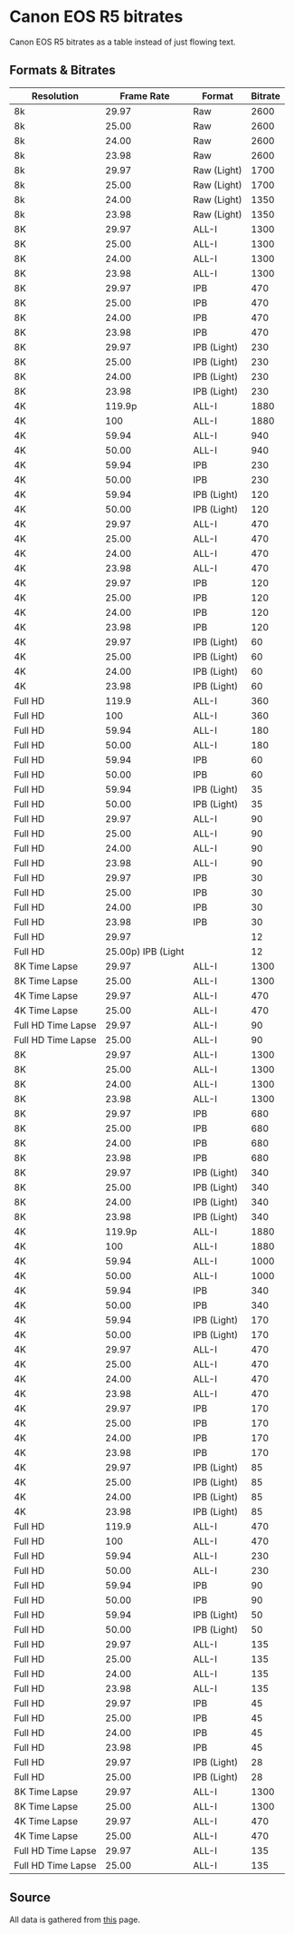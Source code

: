# Canon EOS R5 bitrates
Canon EOS R5 bitrates as a table instead of just flowing text.

## Formats & Bitrates
|Resolution|Frame Rate|Format|Bitrate|
|-|-|-|-|
|8k|29.97|Raw|2600|
|8k|25.00|Raw|2600|
|8k|24.00|Raw|2600|
|8k|23.98|Raw|2600|
|8k|29.97|Raw (Light)|1700|
|8k|25.00|Raw (Light)|1700|
|8k|24.00|Raw (Light)|1350|
|8k|23.98|Raw (Light)|1350|
|8K|29.97|ALL-I|1300|
|8K|25.00|ALL-I|1300|
|8K|24.00|ALL-I|1300|
|8K|23.98|ALL-I|1300|
|8K|29.97|IPB|470|
|8K|25.00|IPB|470|
|8K|24.00|IPB|470|
|8K|23.98|IPB|470|
|8K|29.97|IPB (Light)|230|
|8K|25.00|IPB (Light)|230|
|8K|24.00|IPB (Light)|230|
|8K|23.98|IPB (Light)|230|
|4K|119.9p |ALL-I|1880|
|4K| 100|ALL-I|1880|
|4K|59.94|ALL-I|940|
|4K|50.00|ALL-I|940|
|4K|59.94|IPB|230|
|4K|50.00|IPB|230|
|4K|59.94|IPB (Light)|120|
|4K|50.00|IPB (Light)|120|
|4K|29.97|ALL-I|470|
|4K|25.00|ALL-I|470|
|4K|24.00|ALL-I|470|
|4K|23.98|ALL-I|470|
|4K|29.97|IPB|120|
|4K|25.00|IPB|120|
|4K|24.00|IPB|120|
|4K|23.98|IPB|120|
|4K|29.97|IPB (Light)|60|
|4K|25.00|IPB (Light)|60|
|4K|24.00|IPB (Light)|60|
|4K|23.98|IPB (Light)|60|
|Full HD|119.9|ALL-I|360|
|Full HD|100|ALL-I|360|
|Full HD|59.94|ALL-I|180|
|Full HD|50.00|ALL-I|180|
|Full HD| 59.94|IPB|60|
|Full HD|50.00|IPB|60|
|Full HD| 59.94|IPB (Light)|35|
|Full HD|50.00|IPB (Light)|35|
|Full HD|29.97|ALL-I|90|
|Full HD|25.00|ALL-I|90|
|Full HD|24.00|ALL-I|90|
|Full HD|23.98|ALL-I|90|
|Full HD|29.97|IPB|30|
|Full HD|25.00|IPB|30|
|Full HD|24.00|IPB|30|
|Full HD|23.98|IPB|30|
|Full HD|29.97||12|
|Full HD|25.00p) IPB (Light||12|
|8K Time Lapse|29.97|ALL-I|1300|
|8K Time Lapse|25.00|ALL-I|1300|
|4K Time Lapse|29.97|ALL-I|470|
|4K Time Lapse|25.00|ALL-I|470|
|Full HD Time Lapse|29.97|ALL-I|90|
|Full HD Time Lapse|25.00|ALL-I|90|
|8K|29.97|ALL-I|1300|
|8K|25.00|ALL-I|1300|
|8K|24.00|ALL-I|1300|
|8K|23.98|ALL-I|1300|
|8K|29.97|IPB|680|
|8K|25.00|IPB|680|
|8K|24.00|IPB|680|
|8K|23.98|IPB|680|
|8K|29.97|IPB (Light)|340|
|8K|25.00|IPB (Light)|340|
|8K|24.00|IPB (Light)|340|
|8K|23.98|IPB (Light)|340|
|4K|119.9p |ALL-I|1880|
|4K| 100|ALL-I|1880|
|4K|59.94|ALL-I|1000|
|4K|50.00|ALL-I|1000|
|4K|59.94|IPB|340|
|4K|50.00|IPB|340|
|4K|59.94|IPB (Light)|170|
|4K|50.00|IPB (Light)|170|
|4K|29.97|ALL-I|470|
|4K|25.00|ALL-I|470|
|4K|24.00|ALL-I|470|
|4K|23.98|ALL-I|470|
|4K|29.97|IPB|170|
|4K|25.00|IPB|170|
|4K|24.00|IPB|170|
|4K|23.98|IPB|170|
|4K|29.97|IPB (Light)|85|
|4K|25.00|IPB (Light)|85|
|4K|24.00|IPB (Light)|85|
|4K|23.98|IPB (Light)|85|
|Full HD|119.9|ALL-I|470|
|Full HD|100|ALL-I|470|
|Full HD|59.94|ALL-I|230|
|Full HD|50.00|ALL-I|230|
|Full HD|59.94|IPB|90|
|Full HD|50.00|IPB|90|
|Full HD|59.94|IPB (Light)|50|
|Full HD|50.00|IPB (Light)|50|
|Full HD|29.97|ALL-I|135|
|Full HD|25.00|ALL-I|135|
|Full HD|24.00|ALL-I|135|
|Full HD|23.98|ALL-I|135|
|Full HD|29.97|IPB|45|
|Full HD|25.00|IPB|45|
|Full HD|24.00|IPB|45|
|Full HD|23.98|IPB|45|
|Full HD|29.97|IPB (Light)|28|
|Full HD|25.00|IPB (Light)|28|
|8K Time Lapse|29.97|ALL-I|1300|
|8K Time Lapse|25.00|ALL-I|1300|
|4K Time Lapse|29.97|ALL-I|470|
|4K Time Lapse|25.00|ALL-I|470|
|Full HD Time Lapse|29.97|ALL-I|135|
|Full HD Time Lapse|25.00|ALL-I|135|

## Source
All data is gathered from [this](https://www.canon-europe.com/cameras/eos-r5/specifications/) page.
